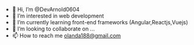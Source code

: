 - 👋 Hi, I’m @DevArnold0604
- 👀 I’m interested in web development
- 🌱 I’m currently learning front-end frameworks (Angular,Reactjs,Vuejs)
- 💞️ I’m looking to collaborate on ...
- 📫 How to reach me olanda188@gmail.com

<!---
DevArnold0604/DevArnold0604 is a ✨ special ✨ repository because its `README.md` (this file) appears on your GitHub profile.
You can click the Preview link to take a look at your changes.
--->
